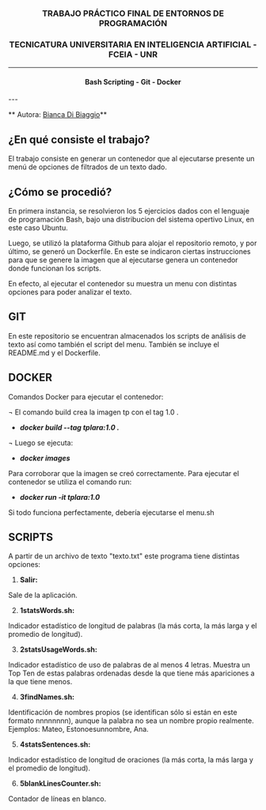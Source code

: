 <h3 align="center"> TRABAJO PRÁCTICO FINAL DE ENTORNOS DE PROGRAMACIÓN</h3>
<h3 align="center"> TECNICATURA UNIVERSITARIA EN INTELIGENCIA ARTIFICIAL - FCEIA - UNR</h3>


---
<h4 align="center"> Bash Scripting - Git - Docker</h4>
---

** Autora: [Bianca Di Biaggio](https://github.com/tpfinalbian)**


## ¿En qué consiste el trabajo?

El trabajo consiste en generar un contenedor que al ejecutarse presente un menú de
opciones de filtrados de un texto dado.

## ¿Cómo se procedió?

En primera instancia, se resolvieron los 5 ejercicios dados con el lenguaje de programación Bash, bajo una distribucion del sistema opertivo Linux, en este caso Ubuntu.

Luego, se utilizó la plataforma Github para alojar el repositorio remoto, y por último, se generó un Dockerfile. En este se indicaron ciertas instrucciones para que se genere la imagen que al ejecutarse genera un contenedor donde funcionan los scripts.

En efecto, al ejecutar el contenedor su muestra un menu con distintas opciones para poder analizar el texto.

## GIT

En este repositorio se encuentran almacenados los scripts de análisis de texto así como también el script del menu. También se incluye el README.md y el Dockerfile.

## DOCKER

Comandos Docker para ejecutar el contenedor:

¬ El comando build crea la imagen tp con el tag 1.0 .

- ***docker build --tag tplara:1.0 .***

¬ Luego se ejecuta:

- ***docker images***

Para corroborar que la imagen se creó correctamente.
Para ejecutar el contenedor se utiliza el comando run:

- ***docker run -it tplara:1.0***

Si todo funciona perfectamente, debería ejecutarse el menu.sh

## SCRIPTS

A partir de un archivo de texto "texto.txt" este programa tiene distintas opciones:

1. **Salir:** 

Sale de la aplicación.

2. **1statsWords.sh:**

Indicador estadístico de longitud de palabras (la más corta, la más larga y el promedio de longitud).

3. **2statsUsageWords.sh:**

Indicador estadístico de uso de palabras de al menos 4 letras. Muestra un Top Ten de estas palabras ordenadas desde la que tiene más apariciones a la que tiene menos.

4. **3findNames.sh:**

Identificación de nombres propios (se identifican sólo si están en este formato nnnnnnnn), aunque la palabra no sea un nombre propio realmente.
Ejemplos: Mateo, Estonoesunnombre, Ana.

5. **4statsSentences.sh:**

Indicador estadístico de longitud de oraciones (la más corta, la más larga y el promedio de longitud).

6. **5blankLinesCounter.sh:**

Contador de líneas en blanco.

